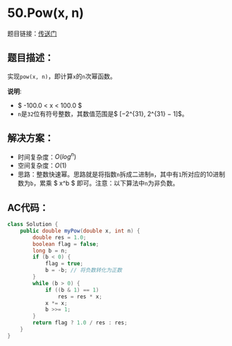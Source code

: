 # 50.Pow(x, n)
题目链接：[传送门](https://leetcode-cn.com/problems/powx-n/)

## 题目描述：
实现`pow(x, n)`，即计算`x`的`n`次幂函数。

**说明**:

- $ -100.0 < x < 100.0 $
- `n`是`32`位有符号整数，其数值范围是$ [−2^{31}, 2^{31} − 1]$。

## 解决方案：
- 时间复杂度：$O(log^n)$
- 空间复杂度：$O(1)$
- 思路：整数快速幂。思路就是将指数`n`拆成二进制`m`，其中有`1`所对应的10进制数为`b`，累乘 $ x^b $ 即可。注意：以下算法中`n`为非负数。

## AC代码：
```java
class Solution {
	public double myPow(double x, int n) {
		double res = 1.0;
		boolean flag = false;
		long b = n;
		if (b < 0) {
			flag = true;
			b = -b; // 将负数转化为正数
		}
		while (b > 0) {
			if ((b & 1) == 1)
				res = res * x;
			x *= x;
			b >>= 1;
		}
		return flag ? 1.0 / res : res;
	}
}
```